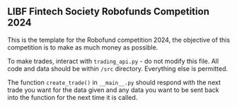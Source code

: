 LIBF Fintech Society Robofunds Competition 2024
-----------------------------------------------
 
This is the template for the Robofund competition 2024, the objective of this competition is to make as much money as possible.

To make trades, interact with `trading_api.py` - do not modify this file. All code and data should be within `/src` directory. Everything else is permitted.

The function `create_trade()` in `__main__.py` should respond with the next trade you want for the data given and any data you want to be sent back into the function for the next time it is called.